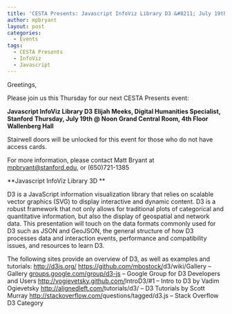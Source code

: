 ```yaml
---
title: 'CESTA Presents: Javascript InfoViz Library D3 &#8211; July 19th'
author: mpbryant
layout: post
categories:
  - Events
tags:
  - CESTA Presents
  - InfoViz
  - Javascript
---
```

Greetings,

Please join us this Thursday for our next CESTA Presents event:

**Javascript InfoViz Library D3**
**Elijah Meeks, Digital Humanities Specialist, Stanford**
**Thursday, July 19th @ Noon**
**Grand Central Room, 4th Floor Wallenberg Hall**

Stairwell doors will be unlocked for this event for those who do not have access cards.

For more information, please contact Matt Bryant at mpbryant@stanford.edu, or (650)721-1385

**Javascript InfoViz Library 3D
**

D3 is a JavaScript information visualization library that relies on scalable vector graphics (SVG) to display interactive and dynamic content. D3 is a robust framework that not only allows for traditional plots of categorical and quantitative information, but also the display of geospatial and network data. This presentation will touch on the data formats commonly used for D3 such as JSON and GeoJSON, the general structure of how D3 processes data and interaction events, performance and compatibility issues, and resources to learn D3.

The following sites provide an overview of D3, as well as examples and tutorials:
<a href="http://d3js.org/" target="_blank">http://d3js.org/</a>
<a href="https://github.com/mbostock/d3/wiki/Gallery" target="_blank">https://github.com/mbostock/<wbr>d3/wiki/Gallery</wbr></a> &#8211; Gallery
<a href="http://groups.google.com/group/d3-js" target="_blank">groups.google.com/group/d3-js</a> &#8211; Google Group for D3 Developers and Users
<a href="http://vogievetsky.github.com/IntroD3/#1" target="_blank">http://vogievetsky.github.com/<wbr>IntroD3/#1</wbr></a> &#8211; Intro to D3 by Vadim Ogievetsky
<a href="http://alignedleft.com/tutorials/d3/" target="_blank">http://alignedleft.com/<wbr>tutorials/d3/</wbr></a> &#8211; D3 Tutorials by Scott Murray
<a href="http://stackoverflow.com/questions/tagged/d3.js" target="_blank">http://stackoverflow.com/<wbr>questions/tagged/d3.js</wbr></a> &#8211; Stack Overflow D3 Category
